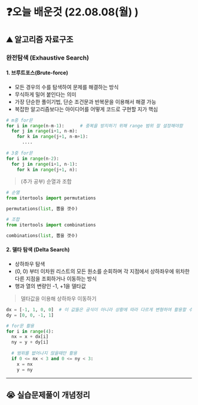 # ❓오늘 배운것 (22.08.08(월) )



## ⛰️ 알고리즘 자료구조



### 완전탐색 (Exhaustive Search)



#### 1. 브루트포스(Brute-force) 

- 모든 경우의 수를 탐색하여 문제를 해결하는 방식
- 무식하게 밀어 붙인다는 의미
- 가장 단순한 풀이기법, 단순 조건문과 반복문을 이용해서 해결 가능
- 복잡한 알고리즘보다는 아이디어를 어떻게 코드로 구현할 지가 핵심

```python
# m중 for문
for i in range(n-m-1):  	# 중복을 방지하기 위해 range 범위 잘 설정해야함
  for j in range(i+1, n-m):
    for k in range(j+1, n-m+1):
      ....
      
# 3중 for문
for i in range(n-2):
  for j in range(i+1, n-1):
    for k in range(j+1, n): 
```



> (추가 공부) 순열과 조합

```python
# 순열
from itertools import permutations

permutations(list, 뽑을 갯수)

# 조합
from itertools import combinations

combinations(list, 뽑을 갯수)
```



#### 2. 델타 탐색 (Delta Search)

- 상하좌우 탐색
- (0, 0) 부터 이차원 리스트의 모든 원소를 순회하며 각 지점에서 상하좌우에 위차한 다른 지점을 조회하거나 이동하는 방식
- 행과 열의 변량인 -1, +1을 델타값

>델타값을 이용해 상하좌우 이동하기

```python
dx = [-1, 1, 0, 0]  # 이 값들은 공식이 아니라 상황에 따라 다르게 변형하여 활용할 수 있음 ❗❗
dy = [0, 0, -1, 1]

# for문 활용
for i in range(4):
  nx = x + dx[i]
  ny = y + dy[i]
	
  # 범위를 벖어나지 않을때만 활용
  if 0 <= nx < 3 and 0 <= ny < 3:
    x = nx
    y = ny
```



---





## 😭 실습문제풀이 개념정리

```python

```

